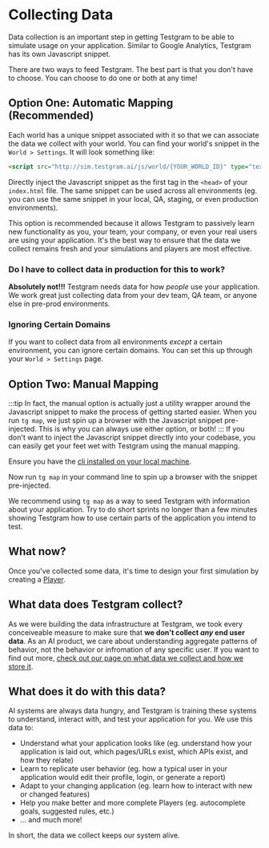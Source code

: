 # Collecting Data

Data collection is an important step in getting Testgram to be able to simulate usage on your application. 
Similar to Google Analytics, Testgram has its own Javascript snippet. 

There are two ways to feed Testgram. The best part is that you don't have to choose. You can choose to do one or both at any time!


## Option One: Automatic Mapping (Recommended)
Each world has a unique snippet associated with it so that we can associate the data we collect with your world. 
You can find your world's snippet in the `World > Settings`. It will look something like: 
```html
<script src="http://sim.testgram.ai/js/world/{YOUR_WORLD_ID}" type="text/javascript"></script>
```
Directly inject the Javascript snippet as the first tag in the `<head>` of your `index.html` file.
The same snippet can be used across all environments (eg. you can use the same snippet in your local, QA, staging, or even production environments).

This option is recommended because it allows Testgram to passively learn new functionality as you, your team, your company, or even your real users are using your application. 
It's the best way to ensure that the data we collect remains fresh and your simulations and players are most effective.

### Do I have to collect data in production for this to work?
**Absolutely not!!!** Testgram needs data for how *people* use your application. We work great just collecting data from your dev team, QA team, or anyone else
in pre-prod environments.

### Ignoring Certain Domains
If you want to collect data from all environments *except* a certain environment, you can ignore certain domains. 
You can set this up through your `World > Settings` page.

## Option Two: Manual Mapping
:::tip
In fact, the manual option is actually just a utility wrapper around the Javascript snippet to make the process of getting started easier.
When you run `tg map`, we just spin up a browser with the Javascript snippet pre-injected. This is why you can always use either option, or both!
:::
If you don't want to inject the Javascript snippet directly into your codebase, you can easily get your feet wet with Testgram using the manual mapping.

Ensure you have the [cli installed on your local machine](/getting-started/install). 

Now run `tg map` in your command line to spin up a browser with the snippet pre-injected.

We recommend using `tg map` as a way to seed Testgram with information about your application. 
Try to do short sprints no longer than a few minutes showing Testgram how to use certain parts of the application you intend to test.

## What now? 
Once you've collected some data, it's time to design your first simulation by creating a [Player](/player/player).

## What data does Testgram collect?

As we were building the data infrastructure at Testgram, we took every conceiveable measure to make sure that **we don't collect *any* end user data**.
As an AI product, we care about understanding aggregate patterns of behavior, not the behavior or infromation of any specific user.
If you want to find out more, [check out our page on what data we collect and how we store it](privacy).

## What does it do with this data?
AI systems are always data hungry, and Testgram is training these systems to understand, interact with, and test your application for you.
We use this data to:
* Understand what your application looks like (eg. understand how your application is laid out, which pages/URLs exist, which APIs exist, and how they relate)
* Learn to replicate user behavior (eg. how a typical user in your application would edit their profile, login, or generate a report)
* Adapt to your changing application (eg. learn how to interact with new or changed features)
* Help you make better and more complete Players (eg. autocomplete goals, suggested rules, etc.)
* ... and much more!

In short, the data we collect keeps our system alive.